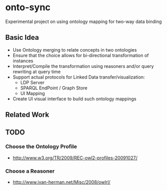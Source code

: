 # onto-sync
Experimental project on using ontology mapping for two-way data binding

## Basic Idea
* Use Ontology merging to relate concepts in two ontologies
* Ensure that the choice allows for bi-directional transformation of instances
* Interpret/Compile the transformation using reasoners and/or query rewriting at query time
* Support actual protocols for Linked Data transfer/visualization:
  * LDP Server
  * SPARQL EndPoint / Graph Store
  * UI Mapping
* Create UI visual interface to build such ontology mappings

## Related Work

## TODO

### Choose the Ontology Profile
* http://www.w3.org/TR/2009/REC-owl2-profiles-20091027/

### Choose a Reasoner
* http://www.ivan-herman.net/Misc/2008/owlrl/
